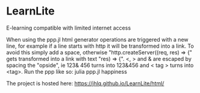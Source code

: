# LearnLite
E-learning compatible with limited internet access

When using the ppp.jl html generator operations are triggered with a new line, for example if a line starts with http it will be transformed into a link. To avoid this simply add a space, otherwise "http.createServer((req, res) => {" gets transformed into a link with text "res) => {". <, > and & are escaped by spacing the "opside", ie 123& 456 turns into 123&456 and < tag > turns into &lt;tag&gt;. Run the ppp like so: julia ppp.jl happiness

The project is hosted here: https://jhlq.github.io/LearnLite/html/
